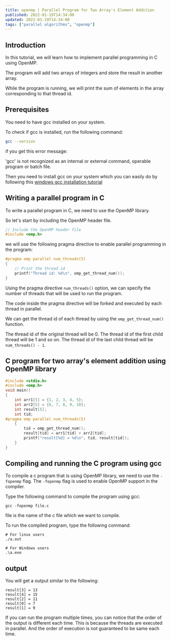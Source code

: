 ```yaml
---
title: openmp | Parallel Program for Two Array's Element Addition
published: 2022-01-19T14:34:00
updated: 2022-01-19T14:34:00
tags: ["parallel algorithms", "openmp"]
---
```


## Introduction

In this tutorial, we will learn how to implement parallel programming in C using OpenMP.

The program will add two arrays of integers and store the result in another array.

While the program is running, we will print the sum of elements in the array corresponding to that thread id.

## Prerequisites

You need to have gcc installed on your system.

To check if gcc is installed, run the following command:

```bash
gcc --version
```

if you get this error message:

'gcc' is not recognized as an internal or external command,
operable program or batch file.

Then you need to install gcc on your system which you can easily do by following this [windows gcc installation tutorial](https://study-site.anreddy.in/cse/installation-guides/setting-up-vs-code-for-c-cpp-development/)

## Writing a parallel program in C

To write a parallel program in C, we need to use the OpenMP library.

So let's start by including the OpenMP header file.

```c
// Include the OpenMP header file
#include <omp.h>
```

we will use the following pragma directive to enable parallel programming in the program:

```c
#pragma omp parallel num_threads(5)
{
    // Print the thread id
    printf("Thread id: %d\n", omp_get_thread_num());
}
```

Using the pragma directive `num_threads()` option, we can specify the number of threads that will be used to run the program.

The code inside the pragma directive will be forked and executed by each thread in parallel.

We can get the thread id of each thread by using the `omp_get_thread_num()` function.

The thread id of the original thread will be 0. The thread id of the first child thread will be 1 and so on. The thread id of the last child thread will be `num_threads() - 1`.

## C program for two array's element addition using OpenMP library

```c
#include <stdio.h>
#include <omp.h>
void main()
{
    int arr1[5] = {1, 2, 3, 4, 5};
    int arr2[5] = {6, 7, 8, 9, 10};
    int result[5];
    int tid;
#pragma omp parallel num_threads(5)
    {
        tid = omp_get_thread_num();
        result[tid] = arr1[tid] + arr2[tid];
        printf("result[%d] = %d\n", tid, result[tid]);
    }
}
```

## Compiling and running the C program using gcc

To compile a c program that is using OpenMP library, we need to use the `-fopenmp` flag. The `-fopenmp` flag is used to enable OpenMP support in the compiler.

Type the following command to compile the program using gcc:

```
gcc -fopenmp file.c
```

file is the name of the c file which we want to compile.

To run the compiled program, type the following command:

```
# For linux users
./a.out

# For Windows users
.\a.exe
```

## output

You will get a output similar to the following:

```
result[3] = 13
result[4] = 15
result[2] = 11
result[0] = 7
result[1] = 9
```

If you can run the program multiple times, you can notice that the order of
the output is different each time. This is because the threads are executed in
parallel. And the order of execution is not guaranteed to be same each time.

